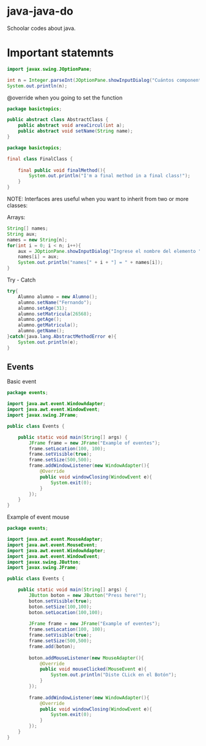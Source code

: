 # java-java-do
Schoolar codes about java. 

# Important statemnts

```java
import javax.swing.JOptionPane;

int n = Integer.parseInt(JOptionPane.showInputDialog("Cuántos componentes deseas ver?: "));
System.out.println(n);
```

@override when you going to set the function
```java
package basictopics;

public abstract class AbstractClass {
    public abstract void areaCircul(int a);
    public abstract void setName(String name);
}
```

```java
package basictopics;

final class FinalClass {
    
    final public void finalMethod(){
        System.out.println("I'm a final method in a final class!");
    }
}
```

NOTE: Interfaces ares useful when you want to inherit from two or more classes:

Arrays:
```java
String[] names;
String aux;
names = new String[n];
for(int i = 0; i < n; i++){
    aux = JOptionPane.showInputDialog("Ingrese el nombre del elemento "+ i + ": ");
    names[i] = aux;
    System.out.println("names[" + i + "] = " + names[i]);
}
```

Try - Catch
```java
try{
    Alumno alumno = new Alumno();
    alumno.setName("Fernando");
    alumno.setAge(31);
    alumno.setMatricula(26568);
    alumno.getAge();
    alumno.getMatricula();
    alumno.getName();
}catch(java.lang.AbstractMethodError e){
    System.out.println(e);
}
```

## Events

Basic event
```java
package events;

import java.awt.event.WindowAdapter;
import java.awt.event.WindowEvent;
import javax.swing.JFrame;

public class Events {

    public static void main(String[] args) {
        JFrame frame = new JFrame("Example of eventes");
        frame.setLocation(100, 100);
        frame.setVisible(true);
        frame.setSize(500,500);
        frame.addWindowListener(new WindowAdapter(){
            @Override
            public void windowClosing(WindowEvent e){
                System.exit(0);
            }
        });
    }
}
```

Example of event mouse

```java
package events;

import java.awt.event.MouseAdapter;
import java.awt.event.MouseEvent;
import java.awt.event.WindowAdapter;
import java.awt.event.WindowEvent;
import javax.swing.JButton;
import javax.swing.JFrame;

public class Events {

    public static void main(String[] args) {
        JButton boton = new JButton("Press here!");
        boton.setVisible(true);
        boton.setSize(100,100);
        boton.setLocation(100,100);
        
        JFrame frame = new JFrame("Example of eventes");
        frame.setLocation(100, 100);
        frame.setVisible(true);
        frame.setSize(500,500);
        frame.add(boton);
        
        boton.addMouseListener(new MouseAdapter(){
            @Override
            public void mouseClicked(MouseEvent e){
                System.out.println("Diste CLick en el Botón");
            }
        });
        
        frame.addWindowListener(new WindowAdapter(){
            @Override
            public void windowClosing(WindowEvent e){
                System.exit(0);
            }
        });
    }
}
```

```java
```

```java
```

```java
```

```java
```

```java
```

```java
```

```java
```

```java
```

```java
```

```java
```

```java
```

```java
```

```java
```

```java
```

```java
```

```java
```

```java
```

```java
```

```java
```

```java
```

```java
```

```java
```

```java
```

```java
```

```java
```

```java
```

```java
```

```java
```

```java
```

```java
```

```java
```

```java
```

```java
```

```java
```

```java
```

```java
```

```java
```

```java
```

```java
```

```java
```

```java
```

```java
```

```java
```

```java
```

```java
```

```java
```

```java
```

```java
```

```java
```

```java
```

```java
```

```java
```

```java
```

```java
```

```java
```

```java
```

```java
```

```java
```

```java
```

```java
```

```java
```

```java
```

```java
```

```java
```

```java
```

```java
```

```java
```

```java
```

```java
```

```java
```

```java
```

```java
```

```java
```

```java
```

```java
```

```java
```

```java
```

```java
```

```java
```

```java
```

```java
```

```java
```

```java
```

```java
```

```java
```

```java
```

```java
```

```java
```

```java
```

```java
```

```java
```

```java
```

```java
```

```java
```

```java
```

```java
```

```java
```

```java
```
